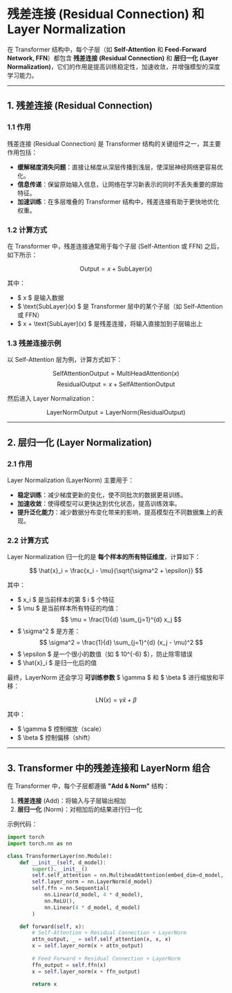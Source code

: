 # **残差连接 (Residual Connection) 和 Layer Normalization**

在 Transformer 结构中，每个子层（如 **Self-Attention** 和 **Feed-Forward Network, FFN**）都包含 **残差连接 (Residual Connection)** 和 **层归一化 (Layer Normalization)**，它们的作用是提高训练稳定性，加速收敛，并增强模型的深度学习能力。

---

## **1. 残差连接 (Residual Connection)**

### **1.1 作用**
残差连接 (Residual Connection) 是 Transformer 结构的关键组件之一，其主要作用包括：
- **缓解梯度消失问题**：直接让梯度从深层传播到浅层，使深层神经网络更容易优化。
- **信息传递**：保留原始输入信息，让网络在学习新表示的同时不丢失重要的原始特征。
- **加速训练**：在多层堆叠的 Transformer 结构中，残差连接有助于更快地优化权重。

### **1.2 计算方式**
在 Transformer 中，残差连接通常用于每个子层 (Self-Attention 或 FFN) 之后，如下所示：

$$
\text{Output} = x + \text{SubLayer}(x)
$$

其中：
- $ x $ 是输入数据
- $ \text{SubLayer}(x) $ 是 Transformer 层中的某个子层（如 Self-Attention 或 FFN）
- $ x + \text{SubLayer}(x) $ 是残差连接，将输入直接加到子层输出上

### **1.3 残差连接示例**
以 Self-Attention 层为例，计算方式如下：

$$
\text{SelfAttentionOutput} = \text{MultiHeadAttention}(x)
$$
$$
\text{ResidualOutput} = x + \text{SelfAttentionOutput}
$$

然后进入 Layer Normalization：

$$
\text{LayerNormOutput} = \text{LayerNorm}(\text{ResidualOutput})
$$

---

## **2. 层归一化 (Layer Normalization)**

### **2.1 作用**
Layer Normalization (LayerNorm) 主要用于：
- **稳定训练**：减少梯度更新的变化，使不同批次的数据更易训练。
- **加速收敛**：使得模型可以更快达到优化状态，提高训练效率。
- **提升泛化能力**：减少数据分布变化带来的影响，提高模型在不同数据集上的表现。

### **2.2 计算方式**
Layer Normalization 归一化的是 **每个样本的所有特征维度**，计算如下：

$$
\hat{x}_i = \frac{x_i - \mu}{\sqrt{\sigma^2 + \epsilon}}
$$

其中：
- $ x_i $ 是当前样本的第 $ i $ 个特征
- $ \mu $ 是当前样本所有特征的均值：
  $$
  \mu = \frac{1}{d} \sum_{j=1}^{d} x_j
  $$
- $ \sigma^2 $ 是方差：
  $$
  \sigma^2 = \frac{1}{d} \sum_{j=1}^{d} (x_j - \mu)^2
  $$
- $ \epsilon $ 是一个很小的数值（如 $ 10^{-6} $），防止除零错误
- $ \hat{x}_i $ 是归一化后的值

最终，LayerNorm 还会学习 **可训练参数** $ \gamma $ 和 $ \beta $ 进行缩放和平移：

$$
\text{LN}(x) = \gamma \hat{x} + \beta
$$

其中：
- $ \gamma $ 控制缩放（scale）
- $ \beta $ 控制偏移（shift）

---

## **3. Transformer 中的残差连接和 LayerNorm 组合**
在 Transformer 中，每个子层都遵循 **"Add & Norm"** 结构：
1. **残差连接** (Add)：将输入与子层输出相加
2. **层归一化** (Norm)：对相加后的结果进行归一化

示例代码：
```python
import torch
import torch.nn as nn

class TransformerLayer(nn.Module):
    def __init__(self, d_model):
        super().__init__()
        self.self_attention = nn.MultiheadAttention(embed_dim=d_model, num_heads=8)
        self.layer_norm = nn.LayerNorm(d_model)
        self.ffn = nn.Sequential(
            nn.Linear(d_model, 4 * d_model),
            nn.ReLU(),
            nn.Linear(4 * d_model, d_model)
        )

    def forward(self, x):
        # Self-Attention + Residual Connection + LayerNorm
        attn_output, _ = self.self_attention(x, x, x)
        x = self.layer_norm(x + attn_output)
        
        # Feed Forward + Residual Connection + LayerNorm
        ffn_output = self.ffn(x)
        x = self.layer_norm(x + ffn_output)

        return x
```
